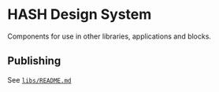# HASH Design System

Components for use in other libraries, applications and blocks.

## Publishing

See [`libs/README.md`](../README.md#publishing)
